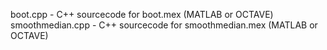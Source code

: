 boot.cpp         - C++ sourcecode for boot.mex (MATLAB or OCTAVE)
smoothmedian.cpp - C++ sourcecode for smoothmedian.mex (MATLAB or OCTAVE)